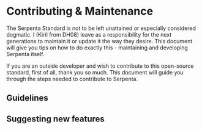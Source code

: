 # Contributing &amp; Maintenance

The Serpenta Standard is not to be left unattained or especially considered dogmatic. I (Kiril from DH08) leave as a
responsibility for the next generations to maintain it or update it the way they desire. This document will give you
tips on how to do exactly this - maintaining and developing Serpenta itself.

If you are an outside developer and wish to contribute to this open-source standard, first of all, thank you so much.
This document will guide you through the steps needed to contribute to Serpenta.

## Guidelines

## Suggesting new features

